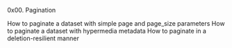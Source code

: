 0x00. Pagination


How to paginate a dataset with simple page and page_size parameters
How to paginate a dataset with hypermedia metadata
How to paginate in a deletion-resilient manner

